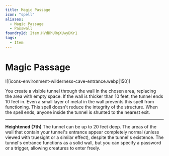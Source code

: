 ```yaml
---
title: Magic Passage
icon: "spell"
aliases:
  - Magic Passage
  - Passwall
foundryId: Item.HVdDhURqXUwyDKr1
tags:
  - Item
---
```


# Magic Passage
![[icons-environment-wilderness-cave-entrance.webp|150]]

You create a visible tunnel through the wall in the chosen area, replacing the area with empty space. If the wall is thicker than 10 feet, the tunnel ends 10 feet in. Even a small layer of metal in the wall prevents this spell from functioning. This spell doesn't reduce the integrity of the structure. When the spell ends, anyone inside the tunnel is shunted to the nearest exit.

* * *

**Heightened (7th)** The tunnel can be up to 20 feet deep. The areas of the wall that contain your tunnel's entrance appear completely normal (unless viewed with truesight or a similar effect), despite the tunnel's existence. The tunnel's entrance functions as a solid wall, but you can specify a password or a trigger, allowing creatures to enter freely.
